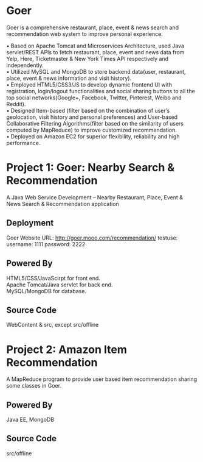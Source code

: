 # Goer
Goer is a comprehensive restaurant, place, event &amp; news search and recommendation web system to improve personal experience.

• Based on Apache Tomcat and Microservices Architecture, used Java servlet/REST APIs to fetch restaurant, place, event and news data from Yelp, Here, Ticketmaster & New York Times API respectively and independently.<BR/>
• Utilized MySQL and MongoDB to store backend data(user, restaurant, place, event & news information and visit history).<BR/>
• Employed HTML5/CSS3/JS to develop dynamic frontend UI with registration, login/logout functionalities and social sharing buttons to all the top social networks(Google+, Facebook, Twitter, Pinterest, Weibo and Reddit).<BR/>
• Designed Item-based (filter based on the combination of user’s geolocation, visit history and personal preferences) and User-based Collaborative Filtering Algorithms(filter based on the similarity of users computed by MapReduce) to improve customized recommendation.<BR/>
• Deployed on Amazon EC2 for superior flexibility, reliability and high performance.

# Project 1: Goer: Nearby Search & Recommendation
A Java Web Service Development – Nearby Restaurant, Place, Event &amp; News Search & Recommendation application

## Deployment
Goer Website URL: http://goer.mooo.com/recommendation/   testuse: username: 1111 password: 2222

## Powered By
HTML5/CSS/JavaScirpt for front end. <BR/>Apache Tomcat/Java servlet for back end. <BR/>MySQL/MongoDB for database.

## Source Code
WebContent & src, except src/offline


# Project 2: Amazon Item Recommendation
A MapReduce program to provide user based item recommendation sharing some classes in Goer.

## Powered By
Java EE, MongoDB

## Source Code
src/offline
